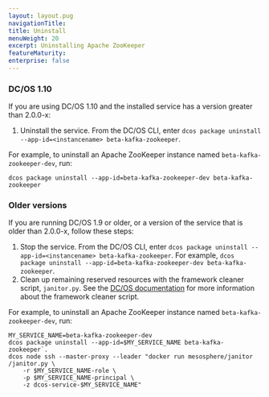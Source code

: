 ```yaml
---
layout: layout.pug
navigationTitle:
title: Uninstall
menuWeight: 20
excerpt: Uninstalling Apache ZooKeeper
featureMaturity:
enterprise: false
---
```


<!-- https://github.com/mesosphere/dcos-zookeeper/ -->


<!-- THIS CONTENT DUPLICATES THE DC/OS OPERATION GUIDE -->

### DC/OS 1.10

If you are using DC/OS 1.10 and the installed service has a version greater than 2.0.0-x:

1. Uninstall the service. From the DC/OS CLI, enter `dcos package uninstall --app-id=<instancename> beta-kafka-zookeeper`.

For example, to uninstall an Apache ZooKeeper instance named `beta-kafka-zookeeper-dev`, run:

```shell
dcos package uninstall --app-id=beta-kafka-zookeeper-dev beta-kafka-zookeeper
```

### Older versions

If you are running DC/OS 1.9 or older, or a version of the service that is older than 2.0.0-x, follow these steps:

1. Stop the service. From the DC/OS CLI, enter `dcos package uninstall --app-id=<instancename> beta-kafka-zookeeper`.
   For example, `dcos package uninstall --app-id=beta-kafka-zookeeper-dev beta-kafka-zookeeper`.
1. Clean up remaining reserved resources with the framework cleaner script, `janitor.py`. See the [DC/OS documentation](/1.9/deploying-services/uninstall/#framework-cleaner) for more information about the framework cleaner script.

For example, to uninstall an Apache ZooKeeper instance named `beta-kafka-zookeeper-dev`, run:

```shell
MY_SERVICE_NAME=beta-kafka-zookeeper-dev
dcos package uninstall --app-id=$MY_SERVICE_NAME beta-kafka-zookeeper`.
dcos node ssh --master-proxy --leader "docker run mesosphere/janitor /janitor.py \
    -r $MY_SERVICE_NAME-role \
    -p $MY_SERVICE_NAME-principal \
    -z dcos-service-$MY_SERVICE_NAME"
```

<!-- END DUPLICATE BLOCK -->
